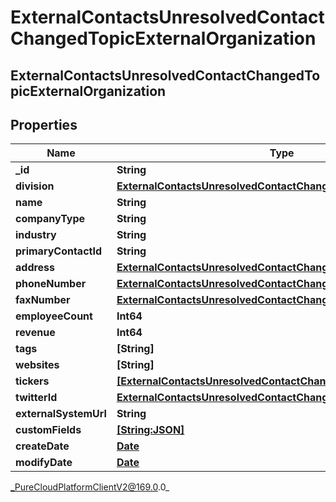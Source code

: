 # ExternalContactsUnresolvedContactChangedTopicExternalOrganization

## ExternalContactsUnresolvedContactChangedTopicExternalOrganization

## Properties

|Name | Type | Description | Notes|
|------------ | ------------- | ------------- | -------------|
| **_id** | **String** |  | [optional] |
| **division** | [**ExternalContactsUnresolvedContactChangedTopicDivision**](ExternalContactsUnresolvedContactChangedTopicDivision) |  | [optional] |
| **name** | **String** |  | [optional] |
| **companyType** | **String** |  | [optional] |
| **industry** | **String** |  | [optional] |
| **primaryContactId** | **String** |  | [optional] |
| **address** | [**ExternalContactsUnresolvedContactChangedTopicContactAddress**](ExternalContactsUnresolvedContactChangedTopicContactAddress) |  | [optional] |
| **phoneNumber** | [**ExternalContactsUnresolvedContactChangedTopicPhoneNumber**](ExternalContactsUnresolvedContactChangedTopicPhoneNumber) |  | [optional] |
| **faxNumber** | [**ExternalContactsUnresolvedContactChangedTopicPhoneNumber**](ExternalContactsUnresolvedContactChangedTopicPhoneNumber) |  | [optional] |
| **employeeCount** | **Int64** |  | [optional] |
| **revenue** | **Int64** |  | [optional] |
| **tags** | **[String]** |  | [optional] |
| **websites** | **[String]** |  | [optional] |
| **tickers** | [**[ExternalContactsUnresolvedContactChangedTopicTicker]**]([ExternalContactsUnresolvedContactChangedTopicTicker]) |  | [optional] |
| **twitterId** | [**ExternalContactsUnresolvedContactChangedTopicTwitterId**](ExternalContactsUnresolvedContactChangedTopicTwitterId) |  | [optional] |
| **externalSystemUrl** | **String** |  | [optional] |
| **customFields** | [**[String:JSON]**](JSON) |  | [optional] |
| **createDate** | [**Date**](Date) |  | [optional] |
| **modifyDate** | [**Date**](Date) |  | [optional] |



_PureCloudPlatformClientV2@169.0.0_
